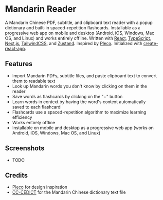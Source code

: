 # Mandarin Reader

A Mandarin Chinese PDF, subtitle, and clipboard text reader with a popup dictionary and built-in spaced-repetition flashcards. Installable as a progressive web app on mobile and desktop (Android, iOS, Windows, Mac OS, and Linux) and works entirely offline. Written with [React](https://react.dev), [TypeScript](https://www.typescriptlang.org), [Next.js](https://nextjs.org), [TailwindCSS](https://tailwindcss.com), and [Zustand](https://github.com/pmndrs/zustand). Inspired by [Pleco](https://www.pleco.com). Initialized with [create-react-app](https://create.t3.gg).

## Features

- Import Mandarin PDFs, subtitle files, and paste clipboard text to convert them to readable text
- Look up Mandarin words you don't know by clicking on them in the reader
- Save words as flashcards by clicking on the "+" button
- Learn words in context by having the word's context automatically saved to each flashcard
- Flashcards use a spaced-repetition algorithm to maximize learning efficiency
- Works entirely offline
- Installable on mobile and desktop as a progressive web app (works on Android, iOS, Windows, Mac OS, and Linux)

## Screenshots

- TODO

## Credits

- [Pleco](https://www.pleco.com) for design inspiration
- [CC-CEDICT](https://www.mdbg.net/chinese/dictionary?page=cedict) for the Mandarin Chinese dictionary text file
